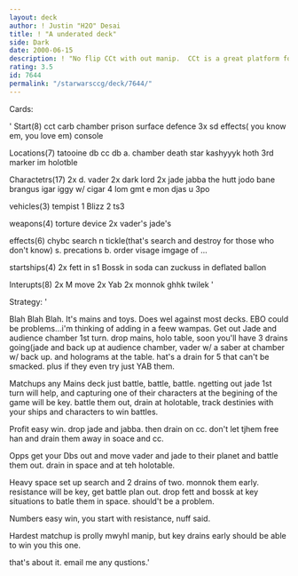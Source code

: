 ```yaml
---
layout: deck
author: ! Justin "H2O" Desai
title: ! "A underated deck"
side: Dark
date: 2000-06-15
description: ! "No flip CCt with out manip.  CCt is a great platform for DS M&Ts."
rating: 3.5
id: 7644
permalink: "/starwarsccg/deck/7644/"
---
```

Cards: 

'
Start(8)
cct
carb chamber
prison
surface defence
3x sd effects( you know em, you love em)
console

Locations(7)
tatooine db
cc db
a. chamber
death star
kashyyyk
hoth 3rd marker
im holotble

Charactetrs(17)
2x d. vader
2x dark lord
2x jade
jabba the hutt
jodo
bane
brangus
igar
iggy w/ cigar
4 lom
gmt
e mon
djas
u 3po

vehicles(3)
tempist 1
Blizz 2
ts3

weapons(4)
torture device
2x vader's
jade's

effects(6)
chybc
search n tickle(that's search and destroy for those who don't know)
s. precations
b. order
visage
imgage of ...

startships(4)
2x fett in s1
Bossk in soda can
zuckuss in deflated ballon

Interupts(8)
2x M move
2x Yab
2x monnok
ghhk
twilek
'

Strategy: '

Blah Blah Blah.  It's mains and toys.  Does wel against most decks. EBO could be problems...i'm thinking of adding in a feew wampas.
Get out Jade and audience chamber 1st turn. drop mains, holo table, soon you'll have 3 drains going(jade and back up at audience chamber, vader w/ a saber at chamber w/ back up.  and holograms at the table.  hat's a drain for 5 that can't be smacked. plus if they even try just YAB them.

Matchups
any Mains deck just battle, battle, battle. ngetting out jade 1st turn will help, and capturing one of their characters at the begining of the game will be key.  battle them out, drain at holotable, track destinies with your ships and characters to win battles.

Profit easy win.  drop jade and jabba. then drain on cc. don't let tjhem free han and drain them away in soace and cc.

Opps
get your Dbs out and move vader and jade to their planet and battle them out.  drain in space and at teh holotable.

Heavy space
set up search and 2 drains of two.  monnok them early.	resistance will be key, get battle plan out.  drop fett and bossk at key situations to batle them in space. should't be a problem.

Numbers
easy win, you start with resistance, nuff said.

Hardest matchup is prolly mwyhl manip, but key drains early should be able to win you this one.

that's about it.  email me any qustions.'
